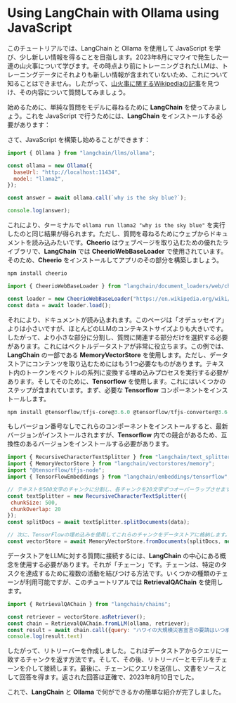 # Using LangChain with Ollama using JavaScript

このチュートリアルでは、LangChain と Ollama を使用して JavaScript を学び、少し新しい情報を得ることを目指します。2023年8月にマウイで発生した一連の山火事について学びます。その時点より前にトレーニングされたLLMは、トレーニングデータにそれよりも新しい情報が含まれていないため、これについて知ることはできません。したがって、[山火事に関するWikipediaの記事](https://en.wikipedia.org/wiki/2023_Hawaii_wildfires)を見つけ、その内容について質問してみましょう。

始めるために、単純な質問をモデルに尋ねるために **LangChain** を使ってみましょう。これを JavaScript で行うためには、**LangChain** をインストールする必要があります：

さて、JavaScript を構築し始めることができます：

```javascript
import { Ollama } from "langchain/llms/ollama";

const ollama = new Ollama({
  baseUrl: "http://localhost:11434",
  model: "llama2",
});

const answer = await ollama.call(`why is the sky blue?`);

console.log(answer);
```

これにより、ターミナルで `ollama run llama2 "why is the sky blue"` を実行したのと同じ結果が得られます。ただし、質問を尋ねるためにウェブからドキュメントを読み込みたいです。**Cheerio** はウェブページを取り込むための優れたライブラリで、**LangChain** では **CheerioWebBaseLoader** で使用されています。そのため、**Cheerio** をインストールしてアプリのその部分を構築しましょう。

```bash
npm install cheerio 
```

```javascript
import { CheerioWebBaseLoader } from "langchain/document_loaders/web/cheerio";

const loader = new CheerioWebBaseLoader("https://en.wikipedia.org/wiki/2023_Hawaii_wildfires");
const data = await loader.load();
```
それにより、ドキュメントが読み込まれます。このページは「オデュッセイア」よりは小さいですが、ほとんどのLLMのコンテキストサイズよりも大きいです。したがって、より小さな部分に分割し、質問に関連する部分だけを選択する必要があります。これにはベクトルデータストアが非常に役立ちます。この例では、**LangChain** の一部である **MemoryVectorStore** を使用します。ただし、データストアにコンテンツを取り込むためにはもう1つ必要なものがあります。テキスト内のトークンをベクトルの系列に変換する埋め込みプロセスを実行する必要があります。そしてそのために、**Tensorflow** を使用します。これにはいくつかのステップが含まれています。まず、必要な **Tensorflow** コンポーネントをインストールします。


```javascript
npm install @tensorflow/tfjs-core@3.6.0 @tensorflow/tfjs-converter@3.6.0 @tensorflow-models/universal-sentence-encoder@1.3.3 @tensorflow/tfjs-node@4.10.0
```

もしバージョン番号なしでこれらのコンポーネントをインストールすると、最新バージョンがインストールされますが、**Tensorflow** 内での競合があるため、互換性のあるバージョンをインストールする必要があります。


```javascript
import { RecursiveCharacterTextSplitter } from "langchain/text_splitter"
import { MemoryVectorStore } from "langchain/vectorstores/memory";
import "@tensorflow/tfjs-node";
import { TensorFlowEmbeddings } from "langchain/embeddings/tensorflow";

// テキストを500文字のチャンクに分割し、各チャンクを20文字ずつオーバーラップさせます。
const textSplitter = new RecursiveCharacterTextSplitter({
 chunkSize: 500,
 chunkOverlap: 20
});
const splitDocs = await textSplitter.splitDocuments(data);

// 次に、TensorFlowの埋め込みを使用してこれらのチャンクをデータストアに格納します。
const vectorStore = await MemoryVectorStore.fromDocuments(splitDocs, new TensorFlowEmbeddings());
```

データストアをLLMに対する質問に接続するには、**LangChain** の中心にある概念を使用する必要があります。それが「チェーン」です。チェーンは、特定のタスクを達成するために複数の活動を結びつける方法です。いくつかの種類のチェーンが利用可能ですが、このチュートリアルでは **RetrievalQAChain** を使用します。


```javascript
import { RetrievalQAChain } from "langchain/chains";

const retriever = vectorStore.asRetriever();
const chain = RetrievalQAChain.fromLLM(ollama, retriever);
const result = await chain.call({query: "ハワイの大規模災害宣言の要請はいつ承認されましたか？"});
console.log(result.text)
```

したがって、リトリーバーを作成しました。これはデータストアからクエリに一致するチャンクを返す方法です。そして、その後、リトリーバーとモデルをチェーンを介して接続します。最後に、チェーンにクエリを送信し、文書をソースとして回答を得ます。返された回答は正確で、2023年8月10日でした。

これで、**LangChain** と **Ollama** で何ができるかの簡単な紹介が完了しました。

